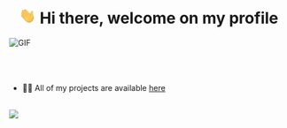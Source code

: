 

<h1 align="center"><img src="https://raw.githubusercontent.com/ABSphreak/ABSphreak/master/gifs/Hi.gif" width="30px" /> Hi there, welcome on my profile </h1>

<div>
<img align="left" alt="GIF" src="https://s3.memeshappen.com/memes/e0578a42ae49d19f.gif" width="90px"/>
</div>

<br>
<br>
<br>
<br>

  <div>

- 👨‍💻 All of my projects are available  [here](https://github.com/wlhmmxrtz?tab=repositories)

</div>

<br>
    <img src="https://github-readme-stats.vercel.app/api?username=wlhmmxrtz&count_private=true&show_icons=true&theme=synthwave&locale=en&include_all_commits=true&custom_title=wlhmmxrtz's%20Github%20Stats&hide=issues"> 
</div>
<br>
<br>
<div>
<br>
<br>
</br>
</br>
</br>
</br>
</br>


